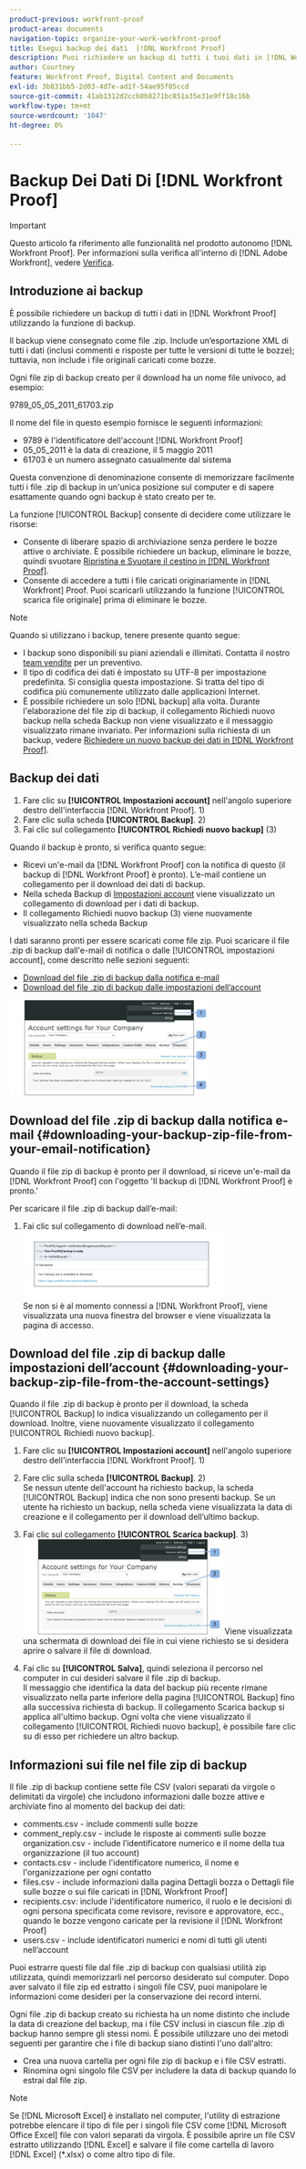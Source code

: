 ```yaml
---
product-previous: workfront-proof
product-area: documents
navigation-topic: organize-your-work-workfront-proof
title: Esegui backup dei dati  [!DNL Workfront Proof]
description: Puoi richiedere un backup di tutti i tuoi dati in [!DNL Workfront Proof] utilizzando la funzione di backup.
author: Courtney
feature: Workfront Proof, Digital Content and Documents
exl-id: 3b831bb5-2d03-4d7e-ad1f-54ae95f05ccd
source-git-commit: 41ab1312d2ccb8b8271bc851a35e31e9ff18c16b
workflow-type: tm+mt
source-wordcount: '1047'
ht-degree: 0%

---
```


# Backup Dei Dati Di [!DNL Workfront Proof]

>[!IMPORTANT]
>
>Questo articolo fa riferimento alle funzionalità nel prodotto autonomo [!DNL Workfront Proof]. Per informazioni sulla verifica all&#39;interno di [!DNL Adobe Workfront], vedere [Verifica](../../../review-and-approve-work/proofing/proofing.md).

## Introduzione ai backup

È possibile richiedere un backup di tutti i dati in [!DNL Workfront Proof] utilizzando la funzione di backup.

Il backup viene consegnato come file .zip. Include un’esportazione XML di tutti i dati (inclusi commenti e risposte per tutte le versioni di tutte le bozze); tuttavia, non include i file originali caricati come bozze.

Ogni file zip di backup creato per il download ha un nome file univoco, ad esempio:

9789_05_05_2011_61703.zip

Il nome del file in questo esempio fornisce le seguenti informazioni:

* 9789 è l&#39;identificatore dell&#39;account [!DNL Workfront Proof]
* 05_05_2011 è la data di creazione, il 5 maggio 2011
* 61703 è un numero assegnato casualmente dal sistema

Questa convenzione di denominazione consente di memorizzare facilmente tutti i file .zip di backup in un&#39;unica posizione sul computer e di sapere esattamente quando ogni backup è stato creato per te.

La funzione [!UICONTROL Backup] consente di decidere come utilizzare le risorse:

* Consente di liberare spazio di archiviazione senza perdere le bozze attive o archiviate. È possibile richiedere un backup, eliminare le bozze, quindi svuotare [Ripristina e Svuotare il cestino in [!DNL Workfront Proof]](../../../workfront-proof/wp-work-proofsfiles/manage-your-work/restore-and-empty-trash.md).
* Consente di accedere a tutti i file caricati originariamente in [!DNL Workfront] Proof. Puoi scaricarli utilizzando la funzione [!UICONTROL scarica file originale] prima di eliminare le bozze.

>[!NOTE]
>
>Quando si utilizzano i backup, tenere presente quanto segue:
>
>* I backup sono disponibili su piani aziendali e illimitati. Contatta il nostro [team vendite](mailto:sales@proofhq.com) per un preventivo.
>* Il tipo di codifica dei dati è impostato su UTF-8 per impostazione predefinita. Si consiglia questa impostazione. Si tratta del tipo di codifica più comunemente utilizzato dalle applicazioni Internet.
>* È possibile richiedere un solo [!DNL backup] alla volta. Durante l&#39;elaborazione del file zip di backup, il collegamento Richiedi nuovo backup nella scheda Backup non viene visualizzato e il messaggio visualizzato rimane invariato. Per informazioni sulla richiesta di un backup, vedere [Richiedere un nuovo backup dei dati in [!DNL Workfront Proof]](../../../workfront-proof/wp-acct-admin/account-settings/request-new-data-backup-in-wp.md).
>



## Backup dei dati

1. Fare clic su **[!UICONTROL Impostazioni account]** nell&#39;angolo superiore destro dell&#39;interfaccia [!DNL Workfront Proof]. 1)
1. Fare clic sulla scheda **[!UICONTROL Backup]**. 2)
1. Fai clic sul collegamento **[!UICONTROL Richiedi nuovo backup]** (3)

Quando il backup è pronto, si verifica quanto segue:

* Ricevi un&#39;e-mail da [!DNL Workfront Proof] con la notifica di questo (il backup di [!DNL Workfront Proof] è pronto). L’e-mail contiene un collegamento per il download dei dati di backup.
* Nella scheda Backup di [Impostazioni account](https://support.workfront.com/hc/en-us/sections/115000912147-Account-settings) viene visualizzato un collegamento di download per i dati di backup.
* Il collegamento Richiedi nuovo backup (3) viene nuovamente visualizzato nella scheda Backup

I dati saranno pronti per essere scaricati come file zip. Puoi scaricare il file .zip di backup dall&#39;e-mail di notifica o dalle [!UICONTROL impostazioni account], come descritto nelle sezioni seguenti:

* [Download del file .zip di backup dalla notifica e-mail](#downloading-your-backup-zip-file-from-your-email-notification)
* [Download del file .zip di backup dalle impostazioni dell’account](#downloading-your-backup-zip-file-from-the-account-settings)

![Request_Backup.png](assets/request-backup-350x167.png)

## Download del file .zip di backup dalla notifica e-mail {#downloading-your-backup-zip-file-from-your-email-notification}

Quando il file zip di backup è pronto per il download, si riceve un&#39;e-mail da [!DNL Workfront Proof] con l&#39;oggetto &#39;Il backup di [!DNL Workfront Proof] è pronto.&#39;

Per scaricare il file .zip di backup dall’e-mail:

1. Fai clic sul collegamento di download nell’e-mail.\
   ![Posta_backup.png](assets/backup-mail-350x120.png)\
   Se non si è al momento connessi a [!DNL Workfront Proof], viene visualizzata una nuova finestra del browser e viene visualizzata la pagina di accesso.

## Download del file .zip di backup dalle impostazioni dell’account {#downloading-your-backup-zip-file-from-the-account-settings}

Quando il file .zip di backup è pronto per il download, la scheda [!UICONTROL Backup] lo indica visualizzando un collegamento per il download. Inoltre, viene nuovamente visualizzato il collegamento [!UICONTROL Richiedi nuovo backup].

1. Fare clic su **[!UICONTROL Impostazioni account]** nell&#39;angolo superiore destro dell&#39;interfaccia [!DNL Workfront Proof]. 1)
1. Fare clic sulla scheda **[!UICONTROL Backup]**. 2)\
   Se nessun utente dell&#39;account ha richiesto backup, la scheda [!UICONTROL Backup] indica che non sono presenti backup. Se un utente ha richiesto un backup, nella scheda viene visualizzata la data di creazione e il collegamento per il download dell’ultimo backup.

1. Fai clic sul collegamento **[!UICONTROL Scarica backup]**. 3)\
   ![Download_Backup.png](assets/download-backup-350x167.png) Viene visualizzata una schermata di download dei file in cui viene richiesto se si desidera aprire o salvare il file di download.

1. Fai clic su **[!UICONTROL Salva]**, quindi seleziona il percorso nel computer in cui desideri salvare il file .zip di backup.\
   Il messaggio che identifica la data del backup più recente rimane visualizzato nella parte inferiore della pagina [!UICONTROL Backup] fino alla successiva richiesta di backup. Il collegamento Scarica backup si applica all&#39;ultimo backup. Ogni volta che viene visualizzato il collegamento [!UICONTROL Richiedi nuovo backup], è possibile fare clic su di esso per richiedere un altro backup.

## Informazioni sui file nel file zip di backup

Il file .zip di backup contiene sette file CSV (valori separati da virgole o delimitati da virgole) che includono informazioni dalle bozze attive e archiviate fino al momento del backup dei dati:

* comments.csv - include commenti sulle bozze
* comment_reply.csv - include le risposte ai commenti sulle bozze organization.csv - include l’identificatore numerico e il nome della tua organizzazione (il tuo account)
* contacts.csv - include l&#39;identificatore numerico, il nome e l&#39;organizzazione per ogni contatto
* files.csv - include informazioni dalla pagina Dettagli bozza o Dettagli file sulle bozze o sui file caricati in [!DNL Workfront Proof]
* recipients.csv: include l&#39;identificatore numerico, il ruolo e le decisioni di ogni persona specificata come revisore, revisore e approvatore, ecc., quando le bozze vengono caricate per la revisione il [!DNL Workfront Proof]
* users.csv - include identificatori numerici e nomi di tutti gli utenti nell’account

Puoi estrarre questi file dal file .zip di backup con qualsiasi utilità zip utilizzata, quindi memorizzarli nel percorso desiderato sul computer. Dopo aver salvato il file zip ed estratto i singoli file CSV, puoi manipolare le informazioni come desideri per la conservazione dei record interni.

Ogni file .zip di backup creato su richiesta ha un nome distinto che include la data di creazione del backup, ma i file CSV inclusi in ciascun file .zip di backup hanno sempre gli stessi nomi. È possibile utilizzare uno dei metodi seguenti per garantire che i file di backup siano distinti l&#39;uno dall&#39;altro:

* Crea una nuova cartella per ogni file zip di backup e i file CSV estratti.
* Rinomina ogni singolo file CSV per includere la data di backup quando lo estrai dal file zip.

>[!NOTE]
>
>Se [!DNL Microsoft Excel] è installato nel computer, l&#39;utility di estrazione potrebbe elencare il tipo di file per i singoli file CSV come [!DNL Microsoft Office Excel] file con valori separati da virgola. È possibile aprire un file CSV estratto utilizzando [!DNL Excel] e salvare il file come cartella di lavoro [!DNL Excel] (&#42;.xlsx) o come altro tipo di file.
